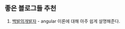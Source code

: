 ## 좋은 블로그들 추천
1. [백발의개발자](http://m.blog.naver.com/jjoommnn/130181901609) - angular 이론에 대해 아주 쉽게 설명해준다.
